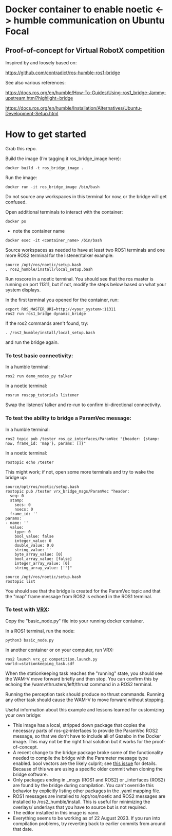 # Docker container to enable noetic <-> humble communication on Ubuntu Focal
## Proof-of-concept for Virtual RobotX competition

Inspired by and loosely based on:

https://github.com/contradict/ros-humble-ros1-bridge


See also various references:

https://docs.ros.org/en/humble/How-To-Guides/Using-ros1_bridge-Jammy-upstream.html?highlight=bridge

https://docs.ros.org/en/humble/Installation/Alternatives/Ubuntu-Development-Setup.html


# How to get started
Grab this repo.

Build the image (I’m tagging it ros_bridge_image here):

`docker build -t ros_bridge_image .`


Run the image:

`docker run -it ros_bridge_image /bin/bash`

Do not source any workspaces in this terminal for now, or the bridge will get confused.  


Open additional terminals to interact with the container:

`docker ps`


- note the container name
  
`docker exec -it <container_name> /bin/bash`

Source workspaces as needed to have at least two ROS1 terminals and one more ROS2 terminal for the listener/talker example:
```
source /opt/ros/noetic/setup.bash
. ros2_humble/install/local_setup.bash
```


Run roscore in a noetic terminal.  You should see that the ros master is running on port 11311, but if not, modify the steps below based on what your system displays.

In the first terminal you opened for the container, run:
```
export ROS_MASTER_URI=http://<your_system>:11311
ros2 run ros1_bridge dynamic_bridge
```

If the ros2 commands aren't found, try:

`. /ros2_humble/install/local_setup.bash`

and run the bridge again.


### To test basic connectivity:

In a humble terminal:

`ros2 run demo_nodes_py talker`

In a noetic terminal:

`rosrun roscpp_tutorials listener`

Swap the listener/ talker and re-run to confirm bi-directional connectivity.



### To test the ability to bridge a ParamVec message:

In a humble terminal:

`ros2 topic pub /tester ros_gz_interfaces/ParamVec "{header: {stamp: now, frame_id: 'map'}, params: []}"`

In a noetic terminal:

`rostopic echo /tester`

This might work; if not, open some more terminals and try to wake the bridge up:
```
source/opt/ros/noetic/setup.bash
rostopic pub /tester vrx_bridge_msgs/ParamVec "header:
  seq: 0
  stamp:
    secs: 0
    nsecs: 0
  frame_id: ''
params:
- name: ''
  value:
    type: 0
    bool_value: false
    integer_value: 0
    double_value: 0.0
    string_value: ''
    byte_array_value: [0]
    bool_array_value: [false]
    integer_array_value: [0]
    string_array_value: ['']"
```
```
source /opt/ros/noetic/setup.bash
rostopic list
```

You should see that the bridge is created for the ParamVec topic and that the "map" frame message from ROS2 is echoed in the ROS1 terminal. 

### To test with [VRX](https://github.com/osrf/vrx):

Copy the "basic_node.py" file into your running docker container.  

In a ROS1 terminal, run the node: 

`python3 basic_node.py`

In another container or on your computer, run VRX:

`ros2 launch vrx_gz competition.launch.py world:=stationkeeping_task.sdf`

When the stationkeeping task reaches the "running" state, you should see the WAM-V move forward briefly and then stop.  You can confirm this by echoing the /wamv/thrusters/left/thrust command in a ROS2 terminal.

Running the perception task should produce no thrust commands.  Running any other task should cause the WAM-V to move forward without stopping.



Useful information about this example and lessons learned for customizing your own bridge: 
* This image has a local, stripped down package that copies the necessary parts of ros-gz-interfaces to provide the ParamVec ROS2 message, so that we don't have to include all of Gazebo in the Docker image.  This may not be the right final solution but it works for the proof-of-concept.
* A recent change to the bridge package broke some of the functionality needed to compile the bridge with the Parameter message type enabled.  bool vectors are the likely culprit; see [this issue](https://github.com/ros2/ros1_bridge/issues/393) for details.  Because of this we are using a specific older commit when cloning the bridge software.
* Only packages ending in _msgs (ROS1 and ROS2) or _interfaces (ROS2) are found by the bridge during compilation.  You can't override this behavior by explicitly listing other packages in the .yaml mapping file.
* ROS1 messages are installed to /opt/ros/noetic and ROS2 messages are installed to /ros2_humble/install.  This is useful for minimizing the overlays/ underlays that you have to source but is not required.
* The editor installed in this image is nano.  
* Everything seems to be working as of 22 August 2023.  If you run into compilation problems, try reverting back to earlier commits from around that date.


